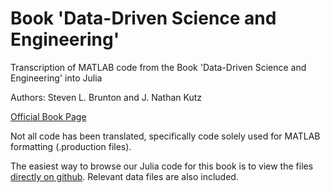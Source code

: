 # Book 'Data-Driven Science and Engineering'

Transcription of MATLAB code from the Book 'Data-Driven Science and Engineering' into Julia

Authors: Steven L. Brunton and J. Nathan Kutz

[Official Book Page](http://www.databookuw.com/)

Not all code has been translated, specifically code solely used for MATLAB formatting (.production files).

The easiest way to browse our Julia code for this book is to view the
files [directly on
github](https://github.com/sje30/catam-julia/edit/main/ddsae/).
Relevant data files are also included.

